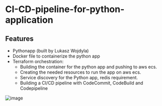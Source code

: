 # CI-CD-pipeline-for-python-application

## Features
- Pythonapp (built by Lukasz Wojdyla)
- Docker file to containerize the python app
- Terraform orchestration:
   - Building the container for the python app and pushing to aws ecs.
   - Creating the needed resources to run the app on aws ecs.
   - Service discovery for the Python app, redis requirement.
   - Building a CI/CD pipeline with CodeCommit, CodeBuild and Codepipeline


![image](https://user-images.githubusercontent.com/62175920/140918707-2691f9b7-0c81-42d0-8879-7371acbf289d.png)

